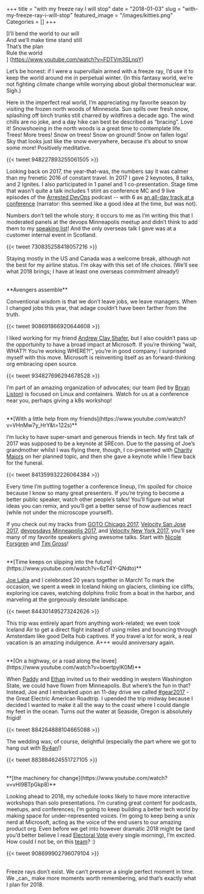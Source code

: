 +++
title = "with my freeze ray I will stop"
date = "2018-01-03"
slug = "with-my-freeze-ray-i-will-stop"
featured_image = "/images/kitties.png"
Categories = []
+++

[I’ll bend the world to our will<br>
And we’ll make time stand still<br>
That’s the plan<br>
Rule the world<br>]
(https://www.youtube.com/watch?v=FDTVm3SLnqY)

Let’s be honest: if I were a supervillain armed with a freeze ray, I’d use it to keep the world around me in perpetual winter. (In this fantasy world, we’re not fighting climate change while worrying about global thermonuclear war. Sigh.) 

Here in the imperfect real world, I’m appreciating my favorite season by visiting the frozen north woods of Minnesota. Sun spills over fresh snow, splashing off birch trunks still charred by wildfires a decade ago. The wind chills are no joke, and a day hike can best be described as “bracing”. Love it! Snowshoeing in the north woods is a great time to contemplate life. Trees! More trees! Snow on trees! Snow on ground! Snow on fallen logs! Sky that looks just like the snow everywhere, because it’s about to snow some more! Positively meditative.

<!-- more -->

{{< tweet 948227893255061505 >}}

Looking back on 2017, the year-that-was, the numbers say it was calmer than my frenetic 2016 of constant travel. In 2017 I gave 2 keynotes, 8 talks, and 2 Ignites. I also participated in 1 panel and 1 co-presentation. Stage time that wasn’t quite a talk includes 1 stint as conference MC and 9 live episodes of the [Arrested DevOps](https://www.arresteddevops.com/) podcast --  with 6 as [an all-day track at a conference](https://gotochgo.com/2017/tracks/43) (narrator: this seemed like a good idea at the time, but was not). 

Numbers don’t tell the whole story; it occurs to me as I’m writing this that I moderated panels at the devops Minneapolis meetup and didn’t think to add them to my [speaking list](https://bridgetkromhout.com/speaking/)! And the only overseas talk I gave was at a customer internal event in Scotland. 

{{< tweet 730835258418057216 >}}

Staying mostly in the US and Canada was a welcome break, although not the best for my airline status. I’m okay with this set of life choices. (We’ll see what 2018 brings; I have at least one overseas commitment already!)

<br>
**Avengers assemble**

Conventional wisdom is that we don’t leave jobs, we leave managers. When I changed jobs this year, that adage couldn’t have been farther from the truth. 

{{< tweet 908691866920644608  >}}

I liked working for my friend [Andrew Clay Shafer](https://twitter.com/littleidea), but I also couldn’t pass up the opportunity to have a broad impact at Microsoft. If you’re thinking “wait, WHAT?! You’re working WHERE?!”, you’re in good company; I surprised myself with this move. Microsoft is reinventing itself as an forward-thinking org embracing open source. 

{{< tweet 934827696294678528 >}}

I’m part of an amazing organization of advocates; our team (led by [Bryan Liston](https://twitter.com/listonb)) is focused on Linux and containers. Watch for us at a conference near you, perhaps giving a k8s workshop!


<br>
**[With a little help from my friends](https://www.youtube.com/watch?v=VHnMw7y_HrY&t=122s)**

I’m lucky to have super-smart and generous friends in tech. My first talk of 2017 was supposed to be a keynote at SREcon. Due to the passing of Joe’s grandmother whilst I was flying there, though, I co-presented with [Charity Majors](https://twitter.com/mipsytipsy/) on her planned topic, and then she gave a keynote while I flew back for the funeral. 

{{< tweet 841359932226064384 >}}

Every time I’m putting together a conference lineup, I’m spoiled for choice because I know so many great presenters. If you’re trying to become a better public speaker, watch other people’s talks! You’ll figure out what ideas you can remix, and you’ll get a better sense of how audiences react (while not under the microscope yourself). 

If you check out my tracks from [GOTO Chicago 2017](https://gotochgo.com/2017/tracks/10), [Velocity San Jose 2017](https://conferences.oreilly.com/velocity/vl-ca-2017/public/schedule/topic/2297), [devopsdays Minneapolis 2017](https://www.devopsdays.org/events/2017-minneapolis/program/), and [Velocity New York 2017](https://conferences.oreilly.com/velocity/vl-ny/public/schedule/topic/2487), you’ll see many of my favorite speakers giving awesome talks. Start with [Nicole Forsgren](https://twitter.com/nicolefv) and [Tim Gross](https://twitter.com/0x74696d)!


<br>
**[Time keeps on slipping into the future](https://www.youtube.com/watch?v=6zT4Y-QNdto)**

[Joe Laha](https://twitter.com/joelaha) and I celebrated 20 years together in March! To mark the occasion, we spent a week in Iceland hiking on glaciers, climbing ice cliffs, exploring ice caves, watching dolphins frolic from a boat in the harbor, and marveling at the gorgeously desolate landscape. 

{{< tweet 844301495273242626 >}}

This trip was entirely apart from anything work-related; we even took Iceland Air to get a direct flight instead of using miles and bouncing through Amsterdam like good Delta hub captives. If you travel a lot for work, a real vacation is an amazing indulgence. A+++ would anniversary again.

<br>
**[On a highway, or a road along the levee](https://www.youtube.com/watch?v=boertpylK0M)**

When [Paddy](https://twitter.com/paddycarver) and [Ethan](https://twitter.com/carver_ethan) invited us to their wedding in western Washington State, we could have flown from Minneapolis. But where’s the fun in that? Instead, Joe and I embarked upon an 11-day drive we called [#gear2017](https://twitter.com/search?f=tweets&vertical=default&q=%23gear2017%20from%3Ajoelaha%20OR%20from%3Abridgetkromhout&src=typd) - the Great Electric American Roadtrip. I upended the trip midway because I decided I wanted to make it all the way to the coast where I could dangle my feet in the ocean. Turns out the water at Seaside, Oregon is absolutely frigid! 

{{< tweet 884264888104665088 >}}

The wedding was, of course, delightful (especially the part where we got to hang out with [Ry4an](https://twitter.com/ry4an)!)

{{< tweet 883884624551727105 >}}

<br>
**[the machinery for change](https://www.youtube.com/watch?v=vHI9BTpGkp8)**

Looking ahead to 2018, my schedule looks likely to have more interactive workshops than solo presentations. I’m curating great content for podcasts, meetups, and conferences; I’m going to keep building a better tech world by making space for under-represented voices. I’m going to keep being a unix nerd at Microsoft, acting as the voice of the end users to our amazing product org. Even before we get into however dramatic 2018 might be (and you’d better believe I read [Electoral Vote](http://electoral-vote.com/) every single morning), I’m excited. How could I not be, on this [team](https://developer.microsoft.com/en-us/advocates/)? :)

{{< tweet 908699902796079104 >}}

<br>
Freeze rays don’t exist. We can’t preserve a single perfect moment in time. We _can_ make more moments worth remembering, and that’s exactly what I plan for 2018.

